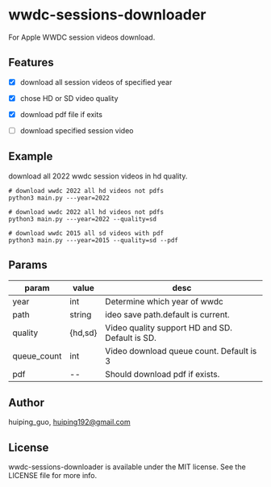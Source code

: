 # wwdc-sessions-downloader
For Apple WWDC session videos download.


## Features

- [x]  download all session videos of specified year
- [x]  chose HD or SD video quality
- [x]  download pdf file if exits
- [ ]  download specified session video


## Example

download all 2022 wwdc session videos in hd quality.

```shell
# download wwdc 2022 all hd videos not pdfs
python3 main.py ---year=2022

# download wwdc 2022 all hd videos not pdfs
python3 main.py ---year=2022 --quality=sd

# download wwdc 2015 all sd videos with pdf
python3 main.py ---year=2015 --quality=sd --pdf
```

## Params

| param | value | desc |
| ------------- | ------------- | ------------- |
| year  | int  | Determine which year of wwdc  |
| path  | string  | ideo save path.default is current.  |
| quality  | {hd,sd}  | Video quality support HD and SD. Default is SD.  |
| queue_count  | int  | Video download queue count. Default is 3  |
| pdf  | --  | Should download pdf if exists.  |



## Author

huiping_guo, huiping192@gmail.com

## License

wwdc-sessions-downloader is available under the MIT license. See the LICENSE file for more info.
